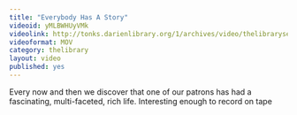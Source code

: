 ```yaml
---
title: "Everybody Has A Story"
videoid: yMLBWHUyVMk
videolink: http://tonks.darienlibrary.org/1/archives/video/thelibraryseries/s01e16-tl-everybody_has_a_story.mov
videoformat: MOV
category: thelibrary
layout: video
published: yes
---
```


Every now and then we discover that one of our patrons has had a fascinating, multi-faceted, rich life. Interesting enough to record on tape